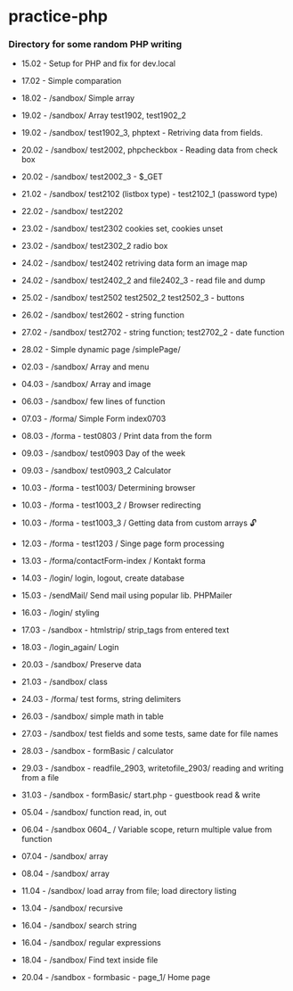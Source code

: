 # practice-php

### Directory for some random PHP writing

- 15.02 - Setup for PHP and fix for dev.local
- 17.02 - Simple comparation
- 18.02 - /sandbox/ Simple array
- 19.02 - /sandbox/ Array test1902, test1902_2
- 19.02 - /sandbox/ test1902_3, phptext - Retriving data from fields.
- 20.02 - /sandbox/ test2002, phpcheckbox - Reading data from check box
- 20.02 - /sandbox/ test2002_3 - $_GET
- 21.02 - /sandbox/ test2102 (listbox type) - test2102_1 (password type)
- 22.02 - /sandbox/ test2202
- 23.02 - /sandbox/ test2302 cookies set, cookies unset
- 23.02 - /sandbox/ test2302_2 radio box
- 24.02 - /sandbox/ test2402 retriving data form an image map
- 24.02 - /sandbox/ test2402_2 and file2402_3 - read file and dump
- 25.02 - /sandbox/ test2502  test2502_2 test2502_3 - buttons
- 26.02 - /sandbox/ test2602 - string function
- 27.02 - /sandbox/ test2702 - string function; test2702_2 - date function
- 28.02 - Simple dynamic page /simplePage/
- 02.03 - /sandbox/ Array and menu
- 04.03 - /sandbox/ Array and image
- 06.03 - /sandbox/ few lines of function
- 07.03 - /forma/ Simple Form index0703
- 08.03 - /forma - test0803 / Print data from the form
- 09.03 - /sandbox/ test0903 Day of the week
- 09.03 - /sandbox/ test0903_2 Calculator
- 10.03 - /forma - test1003/ Determining browser
- 10.03 - /forma - test1003_2 / Browser redirecting
- 10.03 - /forma - test1003_3 / Getting data from custom arrays :unlock:
- 12.03 - /forma - test1203 / Singe page form processing
- 13.03 - /forma/contactForm-index / Kontakt forma
- 14.03 - /login/ login, logout, create database
- 15.03 - /sendMail/ Send mail using popular lib. PHPMailer
- 16.03 - /login/ styling
- 17.03 - /sandbox - htmlstrip/ strip_tags from entered text
- 18.03 - /login_again/ Login
- 20.03 - /sandbox/ Preserve data
- 21.03 - /sandbox/ class
- 24.03 - /forma/ test forms, string delimiters
- 26.03 - /sandbox/ simple math in table
- 27.03 - /sandbox/ test fields and some tests, same date for file names
- 28.03 - /sandbox - formBasic / calculator
- 29.03 - /sandbox - readfile_2903, writetofile_2903/ reading and writing from a file
- 31.03 - /sandbox - formBasic/ start.php - guestbook read & write

- 05.04 - /sandbox/ function read, in, out
- 06.04 - /sandbox 0604_ / Variable scope, return multiple value from function
- 07.04 - /sandbox/ array
- 08.04 - /sandbox/ array
- 11.04 - /sandbox/ load array from file; load directory listing
- 13.04 - /sandbox/ recursive
- 16.04 - /sandbox/ search string
- 16.04 - /sandbox/ regular expressions
- 18.04 - /sandbox/ Find text inside file
- 20.04 - /sandbox - formbasic - page_1/ Home page
